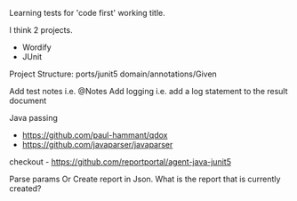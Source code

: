 Learning tests for 'code first' working title.

I think 2 projects.
* Wordify
* JUnit 

Project Structure:
ports/junit5
domain/annotations/Given 


Add test notes i.e. @Notes
Add logging i.e. add a log statement to the result document

Java passing
* https://github.com/paul-hammant/qdox
* https://github.com/javaparser/javaparser

checkout - https://github.com/reportportal/agent-java-junit5

Parse params
Or
Create report in Json.
What is the report that is currently created?